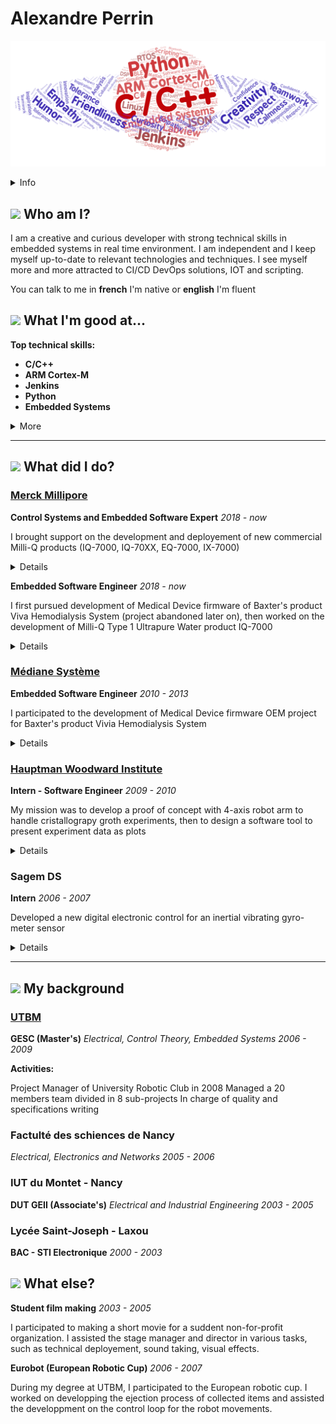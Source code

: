 
# Alexandre Perrin

![](/imgs/skillcloud.png)

<details><summary>Info</summary>

34 years old

![](imgs/baby-carriage.png) 07-05-1985 / Nancy - France

![](imgs/email.png) [alexandreperr@gmail.com](mailto:alexandreperr@gmail.com)

![](imgs/car.png) Yes

![](imgs/phone.png) +33(0)6 52 00 84 81

![](imgs/linkedin.png) https://www.linkedin.com/in/alexandre-perrin-90976443/


</details>


## ![](https://material.io/resources/icons/static/icons/round-person-24px.svg) Who am I? 

I am a creative and curious developer with strong technical skills in embedded systems in real time environment. I am independent and I keep myself up-to-date to relevant technologies and techniques. 
I see myself more and more attracted to CI/CD DevOps solutions, IOT and  scripting.


You can talk to me in 
**french** I'm native
 or 
**english** I'm fluent

## ![](https://material.io/resources/icons/static/icons/round-how_to_reg-24px.svg) What I'm good at...


**Top technical skills:**
* **C/C++**
* **ARM Cortex-M**
* **Jenkins**
* **Python**
* **Embedded Systems**

<details><summary>More</summary>

* **Real-Time**
* **Software Architecture**
* **CI/CD**
* **Linux**
* **Integration**
* **Test Automation**
* **RTOS**
* **LabVIEW**
* **Jupyter**
* **Simulink**
* **JSON**
* **Debugging**
* **Driver**
* **Scripting**
* **Lauterbach**
* **Matlab**
* **C#**
* **Control Systems**
* **Comm Protocols**
* **Testing**
* **Medical Devices**
* **.NET**
* **Artifactory**
* **DSP**
* **DevOps**
* **Control Theory**
* **dSPACE**
* **Robotics**
* **Bluetooth**
* **Electronics**
* **BLE**

</details>

---
## ![](https://material.io/resources/icons/static/icons/round-work-24px.svg) What did I do? 

### [Merck Millipore](http://www.merckmillipore.)

**Control Systems and Embedded Software Expert** *2018 - now*

I brought support on the development and deployement of new commercial 
Milli-Q products (IQ-7000, IQ-70XX, EQ-7000, IX-7000)

<details><summary>Details</summary>

* wrote functional and design specifications
* contributed to baremetal <b>real-time</b> firmware and <b>linux</b> services development and maintenance
* contributed to <b>CI/CD</b> platform improvement (<b>Jenkins</b>, <b>Artifactory</b>, Conan)
* contributed to firmware maintenance

<details><summary>Work</summary>

* Baremetal ARM micro-controllers (STM32) development in C
    * contributed to the development of the central water process unit firmware based on an OS-less event driven solution (publish-subscibe pattern)
    * contributed to firmware maintenance
* Linux development c/c++
    * developed applications to communicate with process dedicated micro-controllers
    * developed a File System in User Space
    * contributed to improvement and bug fixes of core server application
* Python development of scripts and libraries
    * C code generation tool based on COGapp <b>python</b> library
    * CFFI wrappers to test c code with pytest
    * diagnostic toolbox for developers
* Deployment assessment of Continuous Integration/Delivery on Jenkins server
    * usage of <b>Jenkins</b> pipelines and <b>jenkins</b>file script
    * evaluated a <b>c/c++</b> package dependency manager (conan)
    * evaluated the usage of an artifact server (<b>Artifactory</b>)
    * deployed pipelines for firmwares development branches (test undergoing)
* Deployed a Jupyter notebook server as sandbox for R&D team
    * Wrote interactive documentations on <b>Jupyter</b> notebook about code implementation to quickly pass knowledge to new developers
    * Writing investigations, development and deployment journals in notebook

</details>
</details>

**Embedded Software Engineer** *2018 - now*

I first pursued development of Medical Device firmware of Baxter's product Viva
Hemodialysis System (project abandoned later on), then worked on the development
of Milli-Q Type 1 Ultrapure Water product IQ-7000

<details><summary>Details</summary>

* wrote functional and design specifications
* developped multiple <b>real-time</b> devices firmwares
* contributed to firmware maintenance

<details><summary>Work</summary>

* Bare metal ARM micro-controllers (STM32) development in C
    * developed a low memory footprint RFID ISO15693 protocol stack
    * developed application firmware of new Milli-Q A10 TOC (Total Organic Carbon) monitor device
* Linux development c/c++
    * contributed to application services design, development and maintenance

</details>
</details>

    


### [Médiane Système](https://www.medianesysteme.com)

    
**Embedded Software Engineer** *2010 - 2013*

I participated to the development of Medical Device firmware OEM project for Baxter's
product Vivia Hemodialysis System

<details><summary>Details</summary>

* developed Proof Of Concept tools (<b>C#</b> / <b>LabVIEW</b>)
* wrote risk assessment with Software of Unknown Pedigree/Commercial off-the-shelf software
* wrote Functional and Software Design Specifications, and software validation protocol (Installation/Operational Qualification)
* contributed to embedded firmware development
* participated to EMC and ESD tests for medical certification at TÜV in Straubing, Germany


</details>
</details>


### [Hauptman Woodward Institute](https://hwi.buffalo.edu)

    
**Intern - Software Engineer** *2009 - 2010*

My mission was to develop a proof of concept with 4-axis robot arm to handle cristallograpy groth experiments, then to design a software tool to present experiment data as plots

<details><summary>Details</summary>

* programmed Epson robot (SCARA) arm routines with Visual Basic <b>.NET</b> user interface
* designed mechanical tray and a pick-up tool prototype to handle samples
* developed a GUI to plot experiment results into charts and compute non-linear fit curves


</details>
</details>


### Sagem DS

    
**Intern** *2006 - 2007*

Developed a new digital electronic control for an inertial vibrating gyro-meter sensor

<details><summary>Details</summary>

* optimized and redesigned the existing system to reduce cost and improve performances
* simulated different solutions on <b>MatLab</b> / <b>Simulink</b>
* developed the chosen Real Time solution on DSC Microchip platform <b>dsP</b>IC33
* appraised final results and compared performances


</details>
</details>

---
## ![](https://material.io/resources/icons/static/icons/round-school-24px.svg) My background 
### [UTBM](https://www.utbm.fr/)

**GESC (Master's)**
*Electrical, Control Theory, Embedded Systems*
*2006 - 2009*

**Activities:**

Project Manager of University Robotic Club in 2008 
Managed a 20 members team divided in 8 sub-projects
In charge of quality and specifications writing


### Factulté des schiences de Nancy

*Electrical, Electronics and Networks*
*2005 - 2006*


### IUT du Montet - Nancy

**DUT GEII (Associate's)**
*Electrical and Industrial Engineering*
*2003 - 2005*


### Lycée Saint-Joseph - Laxou

**BAC - STI Electronique**
*2000 - 2003*



## ![](https://material.io/resources/icons/static/icons/round-favorite-24px.svg) What else? 
**Student film making** *2003 - 2005*

I participated to making a short movie for a suddent non-for-profit organization. I assisted the stage manager and director in various tasks, such as technical deployement, sound taking, visual effects.


</details>
</details>

**Eurobot (European Robotic Cup)** *2006 - 2007*

During my degree at UTBM, I participated to the European robotic cup. I worked on developping the ejection process of collected items and assisted the developpment on the control loop for the robot movements. 

</details>
</details>

